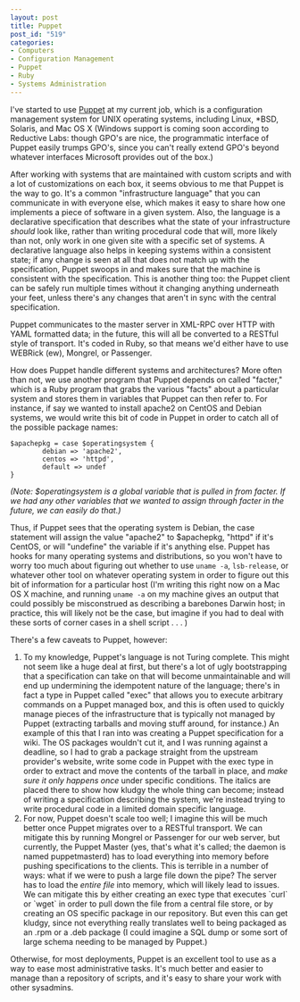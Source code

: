 ```yaml
--- 
layout: post
title: Puppet
post_id: "519"
categories:
- Computers
- Configuration Management
- Puppet
- Ruby
- Systems Administration
---
```

I've started to use <a href="http://puppetlabs.com">Puppet</a> at my current job, which is a configuration management system for UNIX operating systems, including Linux, *BSD, Solaris, and Mac OS X (Windows support is coming soon according to Reductive Labs: though GPO's are nice, the programmatic interface of Puppet easily trumps GPO's, since you can't really extend GPO's beyond whatever interfaces Microsoft provides out of the box.)

After working with systems that are maintained with custom scripts and with a lot of customizations on each box, it seems obvious to me that Puppet is the way to go.  It's a common "infrastructure language" that you can communicate in with everyone else, which makes it easy to share how one implements a piece of software in a given system.  Also, the language is a declarative specification that describes what the state of your infrastructure <em>should</em> look like, rather than writing procedural code that will, more likely than not, only work in one given site with a specific set of systems.  A declarative language also helps in keeping systems within a consistent state; if any change is seen at all that does not match up with the specification, Puppet swoops in and makes sure that the machine is consistent with the specification.  This is another thing too: the Puppet client can be safely run multiple times without it changing anything underneath your feet, unless there's any changes that aren't in sync with the central specification.

Puppet communicates to the master server in XML-RPC over HTTP with YAML formatted data; in the future, this will all be converted to a RESTful style of transport.  It's coded in Ruby, so that means we'd either have to use WEBRick (ew), Mongrel, or Passenger.

How does Puppet handle different systems and architectures?  More often than not, we use another program that Puppet depends on called "facter," which is a Ruby program that grabs the various "facts" about a particular system and stores them in variables that Puppet can then refer to.  For instance, if say we wanted to install apache2 on CentOS and Debian systems, we would write this bit of code in Puppet in order to catch all of the possible package names:

<pre><code>$apachepkg = case $operatingsystem {
        debian => 'apache2',
        centos => 'httpd',
        default => undef
}</code></pre>

<em>(Note: $operatingsystem is a global variable that is pulled in from facter.  If we had any other variables that we wanted to assign through facter in the future, we can easily do that.)</em>

Thus, if Puppet sees that the operating system is Debian, the case statement will assign the value "apache2" to $apachepkg, "httpd" if it's CentOS, or will "undefine" the variable if it's anything else.  Puppet has hooks for many operating systems and distributions, so you won't have to worry too much about figuring out whether to use `uname -a`, `lsb-release`, or whatever other tool on whatever operating system in order to figure out this bit of information for a particular host (I'm writing this right now on a Mac OS X machine, and running `uname -a` on my machine gives an output that could possibly be misconstrued as describing a barebones Darwin host; in practice, this will likely not be the case, but imagine if you had to deal with these sorts of corner cases in a shell script . . . )

There's a few caveats to Puppet, however:

<ol>
<li>To my knowledge, Puppet's language is not Turing complete.  This might not seem like a huge deal at first, but there's a lot of ugly bootstrapping that a specification can take on that will become unmaintainable and will end up undermining the idempotent nature of the language; there's in fact a type in Puppet called "exec" that allows you to execute arbitrary commands on a Puppet managed box, and this is often used to quickly manage pieces of the infrastructure that is typically not managed by Puppet (extracting tarballs and moving stuff around, for instance.)  An example of this that I ran into was creating a Puppet specification for a wiki.  The OS packages wouldn't cut it, and I was running against a deadline, so I had to grab a package straight from the upstream provider's website, write some code in Puppet with the exec type in order to extract and move the contents of the tarball in place, and <em>make sure it only happens once</em> under specific conditions.  The italics are placed there to show how kludgy the whole thing can become; instead of writing a specification describing the system, we're instead trying to write procedural code in a limited domain specific language.</li>
<li>For now, Puppet doesn't scale too well; I imagine this will be much better once Puppet migrates over to a RESTful transport.  We can mitigate this by running Mongrel or Passenger for our web server, but currently, the Puppet Master (yes, that's what it's called; the daemon is named puppetmasterd) has to load everything into memory before pushing specifications to the clients.  This is terrible in a number of ways: what if we were to push a large file down the pipe?  The server has to load the <em>entire file</em> into memory, which will likely lead to issues.  We can mitigate this by either creating an exec type that executes `curl` or `wget` in order to pull down the file from a central file store, or by creating an OS specific package in our repository.  But even this can get kludgy, since not everything really translates well to being packaged as an .rpm or a .deb package (I could imagine a SQL dump or some sort of large schema needing to be managed by Puppet.)</li>
</ol>

Otherwise, for most deployments, Puppet is an excellent tool to use as a way to ease most administrative tasks.  It's much better and easier to manage than a repository of scripts, and it's easy to share your work with other sysadmins.
